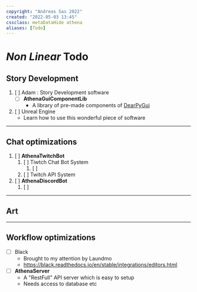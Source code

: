 ```yaml
---
copyright: "Andreas Sas 2022"
created: "2022-05-03 13:45"
cssclass: metaDataHide athena
aliases: [Todo]
---
```


# *Non Linear* Todo
## Story Development
1. [ ] Adam : Story Development software
    - [ ] **AthenaGuiComponentLib**
        - A library of pre-made components of [DearPyGui](https://github.com/hoffstadt/DearPyGui)
2. [ ] Unreal Engine
    - Learn how to use this wonderful piece of software

---
## Chat optimizations
1. [ ] **AthenaTwitchBot**
    1. [ ] Tiwtch Chat Bot System
        1.  [ ] 
    2. [ ] Twitch API System
2. [ ] **AthenaDiscordBot**
    1. [ ] 

---
## Art

---
## Workflow optimizations
- [ ] Black
    - Brought to my attention by Laundmo
    -  https://black.readthedocs.io/en/stable/integrations/editors.html
-  [ ] **AthenaServer**
    -  A "RestFull" API server which is easy to setup
    -  Needs access to database etc